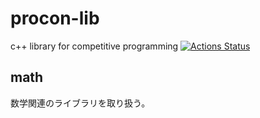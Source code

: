 # procon-lib
c++ library for competitive programming
[![Actions Status](https://github.com/laft2/procon-lib/workflows/verify/badge.svg)](https://github.com/laft2/procon-lib/actions)

## math
数学関連のライブラリを取り扱う。
